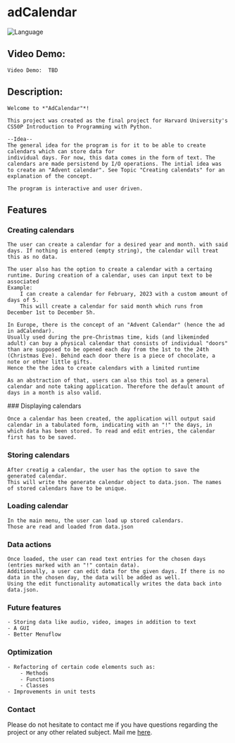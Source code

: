 # adCalendar


![Language](https://img.shields.io/badge/language-python-blue)

## Video Demo:  
    Video Demo:  TBD

## Description:

    Welcome to *"AdCalendar"*!

    This project was created as the final project for Harvard University's CS50P Introduction to Programming with Python.

    --Idea--
    The general idea for the program is for it to be able to create calendars which can store data for
    individual days. For now, this data comes in the form of text. The calendars are made persistend by I/O operations. The intial idea was to create an "Advent calendar". See Topic "Creating calendats" for an explanation of the concept.

    The program is interactive and user driven.

## Features

### Creating calendars

    The user can create a calendar for a desired year and month. with said days. If nothing is entered (empty string), the calendar will treat this as no data.

    The user also has the option to create a calendar with a certaing runtime. During creation of a calendar, uses can input text to be associated 
    Example:
        I can create a calendar for February, 2023 with a custom amount of days of 5.
        This will create a calendar for said month which runs from December 1st to December 5h.

    In Europe, there is the concept of an "Advent Calendar" (hence the ad in adCalendar).
    Usually used during the pre-Christmas time, kids (and likeminded adult) can buy a physical calendar that consists of individual "doors" than are supposed to be opened each day from the 1st to the 24th (Christmas Eve). Behind each door there is a piece of chocolate, a note or other little gifts.
    Hence the the idea to create calendars with a limited runtime

    As an abstraction of that, users can also this tool as a general calendar and note taking application. Therefore the default amount of days in a month is also valid.

### Displaying calendars

    Once a calendar has been created, the application will output said calendar in a tabulated form, indicating with an "!" the days, in which data has been stored. To read and edit entries, the calendar first has to be saved.

### Storing calendars

    After creatig a calendar, the user has the option to save the generated calendar. 
    This will write the generate calendar object to data.json. The names of stored calendars have to be unique.

### Loading calendar

    In the main menu, the user can load up stored calendars.
    Those are read and loaded from data.json

### Data actions

    Once loaded, the user can read text entries for the chosen days (entries marked with an "!" contain data).
    Additionally, a user can edit data for the given days. If there is no data in the chosen day, the data will be added as well.
    Using the edit functionality automatically writes the data back into data.json.


### Future features 

    - Storing data like audio, video, images in addition to text
    - A GUI
    - Better Menuflow

### Optimization

    - Refactoring of certain code elements such as:
        - Methods
        - Functions
        - Classes
    - Improvements in unit tests

### Contact

Please do not hesitate to contact me if you have questions regarding the project or any other related subject. Mail me <a href="mailto:amir.attoun@protonmail.ch">here</a>.


